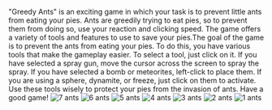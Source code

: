 "Greedy Ants" is an exciting game in which your task is to prevent little ants from eating your pies. Ants are greedily trying to eat pies, so to prevent them from doing so, use your reaction and clicking speed. The game offers a variety of tools and features to use to save your pies.The goal of the game is to prevent the ants from eating your pies. To do this, you have various tools that make the gameplay easier. To select a tool, just click on it.
If you have selected a spray gun, move the cursor across the screen to spray the spray.
If you have selected a bomb or meteorites, left-click to place them.
If you are using a sphere, dynamite, or freeze, just click on them to activate.
Use these tools wisely to protect your pies from the invasion of ants.
Have a good game!
![7 ants](https://github.com/user-attachments/assets/b021cfb9-926b-40a9-8514-7baf22b336db)
![6 ants](https://github.com/user-attachments/assets/7f01e734-bcb2-46b9-b4b3-d519382fd6e4)
![5 ants](https://github.com/user-attachments/assets/42c1290a-155e-4052-9d73-8b8177442fc0)
![4 ants](https://github.com/user-attachments/assets/d718c464-ffca-4e74-b69f-e02e4828f940)
![3 ants](https://github.com/user-attachments/assets/34aa1860-0555-40d1-8daf-2c82a04c2db0)
![2 ants](https://github.com/user-attachments/assets/7ec224b8-0538-446e-a86d-1ed186ec3e04)
![1 ants](https://github.com/user-attachments/assets/7c2a3650-53be-49d2-bb27-a7e39d27c3d8)
